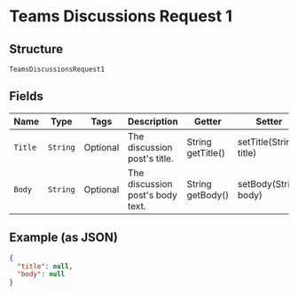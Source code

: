 
# Teams Discussions Request 1

## Structure

`TeamsDiscussionsRequest1`

## Fields

| Name | Type | Tags | Description | Getter | Setter |
|  --- | --- | --- | --- | --- | --- |
| `Title` | `String` | Optional | The discussion post's title. | String getTitle() | setTitle(String title) |
| `Body` | `String` | Optional | The discussion post's body text. | String getBody() | setBody(String body) |

## Example (as JSON)

```json
{
  "title": null,
  "body": null
}
```

